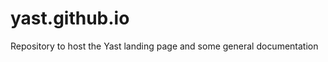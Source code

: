 yast.github.io
==============

Repository to host the Yast landing page and some general documentation
